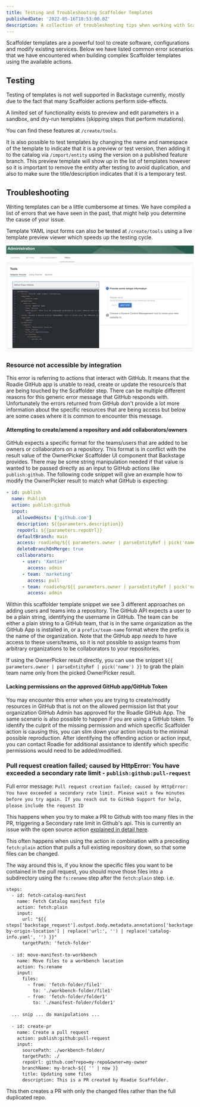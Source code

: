 ```yaml
---
title: Testing and Troubleshooting Scaffolder Templates
publishedDate: '2022-05-16T10:53:00.0Z'
description: A collection of troubleshooting tips when working with Scaffolder templates
---
```


Scaffolder templates are a powerful tool to create software, configurations and modify existing services. Below we have listed common error scenarios that we have encountered when building complex Scaffolder templates using the available actions.

## Testing

Testing of templates is not well supported in Backstage currently, mostly due to the fact that many Scaffolder actions perform side-effects.

A limited set of functionality exists to preview and edit parameters in a sandbox, and dry-run templates (skipping steps that perform mutations).

You can find these features at `/create/tools`.

It is also possible to test templates by changing the name and namespace of the template to indicate that it is a preview or test version, then adding it to the catalog via `/import/entity` using the version on a published feature branch.
This preview template will show up in the list of templates however so it is important to remove the entity after testing to avoid duplication, and also to make sure the title/description indicates that it is a temporary test.

## Troubleshooting

Writing templates can be a little cumbersome at times. We have compiled a list of errors that we have seen in the past, that might help you determine the cause of your issue.

Template YAML input forms can also be tested at `/create/tools` using a live template preview viewer which speeds up the testing cycle.

![preview-template](./template-preview-tool.webp)

### Resource not accessible by integration

This error is referring to actions that interact with GitHub. It means that the Roadie GitHub app is unable to read, create or update the resource/s that are being touched by the Scaffolder step.
There can be multiple different reasons for this generic error message that GitHub responds with. Unfortunately the errors returned from GitHub don't provide a lot more information about the specific resources that are being access but below are some cases where it is common to encounter this message.

#### Attempting to create/amend a repository and add collaborators/owners

GitHub expects a specific format for the teams/users that are added to be owners or collaborators on a repository. This format is in conflict with the result value of the OwnerPicker Scaffolder UI component that Backstage provides. There may be some string manipulation needed if that value is wanted to be passed directly as an input to GitHub actions like `publish:github`. The following code snippet will give an example how to modify the OwnerPicker result to match what GitHub is expecting:

```yaml
- id: publish
  name: Publish
  action: publish:github
  input:
    allowedHosts: ['github.com']
    description: ${{parameters.description}}
    repoUrl: ${{parameters.repoUrl}}
    defaultBranch: main
    access: roadiehq/${{ parameters.owner | parseEntityRef | pick('name') }}
    deleteBranchOnMerge: true
    collaborators:
      - user: 'Xantier'
        access: admin
      - team: 'marketing'
        access: pull
      - team: roadiehq/${{ parameters.owner | parseEntityRef | pick('name') }}
        access: admin
```

Within this scaffolder template snippet we see 3 different approaches on adding users and teams into a repository. The GitHub API expects a user to be a plain string, identifying the username in GitHub. The team can be either a plain string to a GitHub team, that is in the same organization as the GitHub App is installed in, or a `prefix/team-name` format where the prefix is the name of the organization. Note that the GitHub app _needs_ to have access to these users/teams, so it is not possible to assign teams from arbitrary organizations to be collaborators to your repositories.

If using the OwnerPicker result directly, you can use the snippet `${{ parameters.owner | parseEntityRef | pick('name') }}` to grab the plain team name only from the picked OwnerPicker result.

#### Lacking permissions on the approved GitHub app/GitHub Token

You may encounter this error when you are trying to create/modify resources in GitHub that is not on the allowed permission list that your organization GitHub Admin has approved for the Roadie GitHub App. The same scenario is also possible to happen if you are using a GitHub token. To identify the culprit of the missing permission and which specific Scaffolder action is causing this, you can slim down your action inputs to the minimal possible reproduction. After identifying the offending action or action input, you can contact Roadie for additional assistance to identify which specific permissions would need to be added/modified.

### Pull request creation failed; caused by HttpError: You have exceeded a secondary rate limit - `publish:github:pull-request`

Full error message: `Pull request creation failed; caused by HttpError: You have exceeded a secondary rate limit. Please wait a few minutes before you try again. If you reach out to GitHub Support for help, please include the request ID`

This happens when you try to make a PR to Github with too many files in the PR, triggering a Secondary rate limit in Github's api. This is currently an issue with the open source action [explained in detail here](https://github.com/backstage/backstage/issues/17188).

This often happens when using the action in combination with a preceding `fetch:plain` action that pulls a full existing repository down, so that some files can be changed.

The way around this is, if you know the specific files you want to be contained in the pull request, you should move those files into a subdirectory using the `fs:rename` step after the `fetch:plain` step.
i.e.

```
steps:
  - id: fetch-catalog-manifest
    name: Fetch Catalog manifest file
    action: fetch:plain
    input:
      url: "${{ steps['backstage_request'].output.body.metadata.annotations['backstage.io/managed-by-origin-location'] | replace('url:', '') | replace('catalog-info.yaml', '') }}"
      targetPath: 'fetch-folder'

  - id: move-manifest-to-workbench
    name: Move files to a workbench location
    action: fs:rename
    input:
      files:
        - from: 'fetch-folder/file1'
          to: './workbench-folder/file1'
        - from: 'fetch-folder/folder1'
          to: './manifest-folder/folder1'

  ... snip ... do manipulations ...

  - id: create-pr
    name: Create a pull request
    action: publish:github:pull-request
    input:
      sourcePath: ./workbench-folder/
      targetPath: ./
      repoUrl: github.com?repo=my-repo&owner=my-owner
      branchName: my-brach-${{ '' | now }}
      title: Updating some files
      description: This is a PR created by Roadie Scaffolder.
```

This then creates a PR with only the changed files rather than the full duplicated repo.

